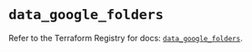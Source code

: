 # `data_google_folders`

Refer to the Terraform Registry for docs: [`data_google_folders`](https://registry.terraform.io/providers/hashicorp/google/6.49.2/docs/data-sources/folders).
